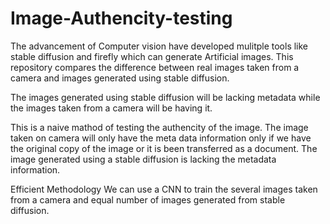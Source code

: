 # Image-Authencity-testing

The advancement of Computer vision have developed mulitple tools like stable diffusion and firefly which can generate Artificial images. This repository compares the difference between real images taken from a camera and images generated using stable diffusion. 

The images generated using stable diffusion will be lacking metadata while the images taken from a camera will be having it.

This is a naive mathod of testing the authencity of the image. The image taken on camera will only have the meta data information only if we have the original copy of the image or it is been transferred as a document. The image generated using a stable diffusion is lacking the metadata information. 

Efficient Methodology
We can use a CNN to train the several images taken from a camera and equal number of images generated from stable diffusion.
